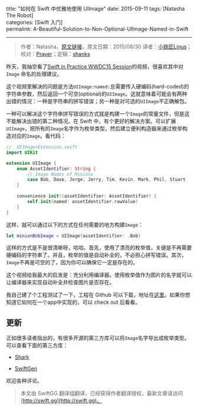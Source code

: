 title: "如何在 Swift 中优雅地使用 UIImage"
date: 2015-09-11 
tags: [Natasha The Robot]  
categories: [Swift 入门]  
permalink: A-Beautiful-Solution-to-Non-Optional-UIImage-Named-in-Swift

---
> 作者：Natasha，[原文链接](http://natashatherobot.com/non-optional-uiimage-named-swift/)，原文日期：2015/08/30
> 译者：[小铁匠Linus](http://weibo.com/linusling)；校对：[Prayer](http://www.futantan.com)；定稿：[shanks](http://codebuild.me/)
  








昨天，我抽空看了[Swift in Practice WWDC15 Session](https://developer.apple.com/videos/wwdc/2015/?id=411)的视频，很喜欢其中对 `Image` 命名的处理建议。

这个视频里解决的问题是方法`UIImage:named:`总需要传入硬编码(hard-coded)的字符串参数，然后返回一个可空(optional)的`UIImage`。这就意味着可能会有两种出错的情况：一种是字符串的拼写错误；另一种是对可选的`UIImage`不正确解包。


<!--more-->
一种可以解决这个字符串拼写错误的方式就是构建一个`Image`的常量文件，但是这不能解决出错的第二种情况。在 Swift 中，有个更好的解决方案。可以扩展`UIImage`，把所有的`Image`名字作为枚举类型，然后建立便利构造器来通过枚举构造对应的`Image`。看代码：

```swift
//  UIImage+Extension.swift
import UIKit

extension UIImage {
    enum AssetIdentifier: String {
        // Image Names of Minions
        case Bob, Dave, Jorge, Jerry, Tim, Kevin, Mark, Phil, Stuart
    }
    
    convenience init!(assetIdentifier: AssetIdentifier) {
        self.init(named: assetIdentifier.rawValue)
    }
}
```

这样，就可以通过以下的方式在任何需要的地方构建`Image`：

```swift
let minionBobImage = UIImage(assetIdentifier: .Bob)
```

这样的方式是不是很清晰呀，哈哈。首先，使用了漂亮的枚举值，关键是不再需要硬编码的字符串了。并且，枚举的值是自动补全的，不必担心拼写错误。其次，`Image`不再是可空的了，因为你可以确保它一定是存在的。

这个视频给我最大的启发是：充分利用编译器。使用枚举值作为图片的名字就可以让编译器来实现自动补全并检查图片是否存在。

我自己建了个工程测试了一下，工程在 Github 可以下载，地址在[这里](https://github.com/NatashaTheRobot/ImageNamingInSwift)。如果你想知道它如何在一个app中实现的，可以 check out 后看看。

## 更新

正如很多读者指出的，有很多开源的第三方库可以将`Image`名字导出成枚举类型。
可以查看下面的第三方库：

* [Shark](https://github.com/kaandedeoglu/Shark)

* [SwiftGen](https://github.com/AliSoftware/SwiftGen)

欢迎各种评论。

> 本文由 SwiftGG 翻译组翻译，已经获得作者翻译授权，最新文章请访问 [http://swift.gg](http://swift.gg)。